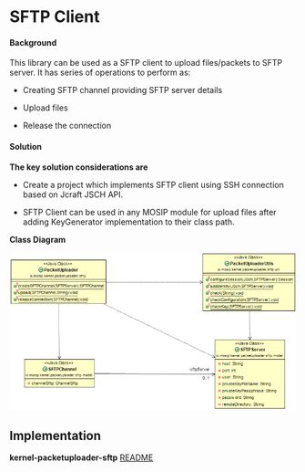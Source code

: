 ﻿# SFTP Client

#### Background

This library can be used as a SFTP client to upload files/packets to SFTP server. It has series of operations to perform as:

- Creating SFTP channel providing SFTP server details


- Upload files


- Release the connection
 


#### Solution



**The key solution considerations are**


- Create a project which implements SFTP client using SSH connection based on Jcraft JSCH API.


- SFTP Client can be used in any MOSIP module for upload files after adding KeyGenerator implementation to their class path.



**Class Diagram**



![Class Diagram](_images/kernel-packetuploader-sftp-cd.png)



## Implementation


**kernel-packetuploader-sftp** [README](../../../kernel/kernel-packetuploader-sftp/README.md)